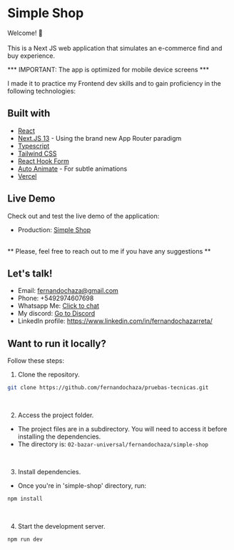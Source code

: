 # Simple Shop

Welcome! 👋  
<br>
This is a Next JS web application that simulates an e-commerce find and buy experience.  

*** IMPORTANT: The app is optimized for mobile device screens ***

I made it to practice my Frontend dev skills and to gain proficiency in the following technologies:

## Built with

- [React](https://reactjs.org/)
- [Next.JS 13](https://nextjs.org/docs/app) - Using the brand new App Router paradigm
- [Typescript](https://www.typescriptlang.org/)
- [Tailwind CSS](https://tailwindcss.com/)
- [React Hook Form](https://react-hook-form.com/)
- [Auto Animate](https://auto-animate.formkit.com/) - For subtle animations
- [Vercel](https://vercel.com/)

## Live Demo

Check out and test the live demo of the application:

- Production: [Simple Shop](https://simple-shop-nine.vercel.app/)

<br> 
** Please, feel free to reach out to me if you have any suggestions **

## Let's talk!

* Email: fernandochaza@gmail.com
* Phone: +5492974607698
* Whatsapp Me: [Click to chat](https://wa.me/5492974607698) 
* My discord: [Go to Discord](https://discord.com/users/413889897909321729)
* LinkedIn profile: https://www.linkedin.com/in/fernandochazarreta/

## Want to run it locally?

Follow these steps:
<br>

1. Clone the repository.

```bash
git clone https://github.com/fernandochaza/pruebas-tecnicas.git
```

<br>

2. Access the project folder.

- The project files are in a subdirectory. You will need to access it before installing the dependencies.
- The directory is: `02-bazar-universal/fernandochaza/simple-shop` 

<br>

3. Install dependencies.

- Once you're in 'simple-shop' directory, run:
```bash
npm install
```

<br>


4. Start the development server.
```bash
npm run dev
```